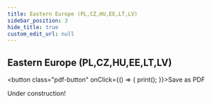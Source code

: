 ```yaml
---
title: Eastern Europe (PL,CZ,HU,EE,LT,LV)
sidebar_position: 3 
hide_title: true
custom_edit_url: null
---
```

## Eastern Europe (PL,CZ,HU,EE,LT,LV) 
<button class="pdf-button" onClick={() => { print(); }}>Save as PDF</button>

Under construction!
